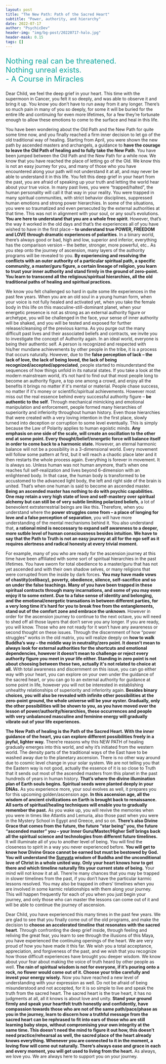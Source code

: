 ```yaml
---
layout: post
title: "The New Path: Path of the Sacred Heart"
subtitle: "Power, authority, and hierarchy"
date: 2022-07-17
author: "PsychicDev"
header-img: "img/bg-post/20220717-halo.jpg"
header-mask: 0.15
tags: []
---
```

<p style="color:#11a69f; font-size:24px">
    Nothing real can be threatened.
    <br>
    Nothing unreal exists.
    <br>
        - A Course in Miracles
</p>

Dear Child, we feel the deep grief in your heart. This time with the supermoon in Cancer, you felt it so deeply, and was able to observe it and bring it up. You know you don’t have to run away from it any longer. There’s so much pain in many of you so deeply, for some it will be buried for the entire life and continuing for even more lifetimes, for a few they’re fortunate enough to allow these emotions to come to the surface and heal in this life.

You have been wondering about the Old Path and the New Path for quite some time now, and you finally reached a firm inner decision to let go of the old traditional way of healing. Starting from April, you were shown the new path by ascended masters and archangels, a guidance to **have the courage to leave the Old Path of healing and to fully take the New Path**. You have been jumped between the Old Path and the New Path for a while now. We know that you have reached the place of letting go of the Old. We know this is not an easy journey for you, and many of those who you have encountered along your path will not understand it at all, and may never be able to understand it in this life. You felt this deep grief in your heart from the past, you are afraid of speaking up your truth and letting the world hear about your true voice. In many past lives, you were “trapped/halted”, the human personality will call it that way in your reality. You were trapped in many spiritual communities, with strict behavior disciplines, suppressed human emotions and strong power hierarchies. In some of the situations, you were so traumatized and even persecuted by the external authorities at that time. This was not in alignment with your soul, or any soul’s evolutions. **You are here to understand that you are a whole free spirit**. However, that’s the way it worked in the old days and that’s the experiences all of you have wished to have in the first place – **to understand true POWER, FREEDOM and LOVE through dramatic experiences of polarities**. In a binary world, there’s always good or bad, high and low, superior and inferior, everything has the comparison version – the better, stronger, more powerful, etc.. As you step onto the journey of ascension, many layers of the authority programs will be revealed to you. **By experiencing and resolving the conflicts with an outer authority of a particular spiritual path, a specific community, a master/guru figure, a certain lineage of religion, you learn to trust your inner authority and stand firmly in the ground of zero-point. You learn to transcend all the religious/spiritual hierarchies, all the old traditional paths of healing and spiritual practices.**

We know you felt challenged so hard in quite some life experiences in the past few years. When you are an old soul in a young human form, when your voice is not fully healed and activated yet, when you take the female body in this life on this masculine-still-dominant planet, when your energetic presence is not as strong as an external authority figure or archetype, you will be challenged in the face, your sense of inner authority will be shaked, and you will be tested and exposed for further release/cleansing of the previous karma. As you purge out the many difficult past lives and their associated beliefs and contracts, we invite you to investigate the concept of Authority again. In an ideal world, everyone is being their authentic self. A person is recognized and respected with his/her mundane achievements by other people in the tribe, it is a process that occurs naturally. However, due to the **false perception of lack – the lack of love, the lack of being loved, the lack of being recognized/accepted/appreciated**, people started to misunderstand the sequences of how things unfold in its natural states. If you take a look at the modern mainstream world, it’s not hard to find out that most people long to become an authority figure, a top one among a crowd, and enjoy all the benefits it brings no matter if it's mental or material. People chase success, no matter if it's money or scientific/spiritual achievements.  However most miss out the real essence behind every successful authority figure – **be authentic to the self**. Through mechanical mimicking and emotional manipulation and enforcement, people formed many hierarchies of superiority and inferiority throughout human history. Even those hierarchies that were created with a very loving intention in the first place, slowly turned into deception or corruption to some level eventually. This is simply because the Law of Polarity applies to human egoistic minds. **Any emphasis on one side of the scale, will create an oscillation to the other end at some point. Every thought/belief/energetic force will balance itself in order to come back to a harmonic state.** However, an eternal harmonic balance will not be a possibility in a 3-dimensional world. Every movement will follow some pattern at first, but it will reach a chaotic place later and it then restarts the whole process again. Everything is forever in movement. It is always so. Unless human was not human anymore, that’s when one reaches full self-realization and lives beyond 6-dimension with an enlightened body. In that case, the human body is transformed to be accustomed to the advanced light body, the left and right side of the brain is united. That’s when one human is said to become an ascended master. **Being an ascended master has nothing to do with psychic capabilities. One may retain a very high state of love and self-mastery over spiritual alchemy but can still be of very subtle limiting polarized beliefs**, a lot of benevolent extraterrestrial beings are like this. Therefore, when you understand where the **power struggles come from – a place of longing for love and a false perception of separation**, you will have more understanding of the mental mechanisms behind it. You also understand that, **a rational mind is neccessary to expand self awareness to a deeper, more sutble level of human consciousness besides intuition. We have to say that the Path to Truth is not an easy journey at all for the ego self as it requires alertness and radical honesty at every trivial moment.**

For example, many of you who are ready for the ascension journey at this time have been affiliated with some sort of spiritual hierarchies in the past lifetimes. You have sworn for total obedience to a master/guru that has not yet ascended and with their own shadow selves, or many religions that were corrupted from the inside by dark forces. **You may have made vows of chastity(celibacy), poverty, obedience, silence, self-sacrifice and so on under the false teachings. Many of you have been trapped in these spiritual contracts through many incarnations, and some of you may even enjoy it to some extent. Due to a false sense of identity and belonging, and the emotional/energetic transations in between different parties, for a very long time it’s hard for you to break free from the entanglements, stand out of the comfort zone and embrace the unknown**. However in order for the ascension journey to continue to the next octave, you will need to shed off all those layers that don’t serve you any longer. If you are ready, you will know. Those who are not ready for it won’t have any awareness or second thought on these issues. Through the discernment of how “power struggles” works in the old matrix, you will realize deeply on **how to walk Buddha’s way – the middle way in neutrality/zero point. It doesn’t mean to always look for external authorities for the shortcuts and emotional dependencies, however it doesn’t mean to challenge or reject every authority figure you meet in your life either. Standing in zero point is not about choosing between these two, actually it's not related to choice at all.** With total awareness and discernment on this issue, you can go either way with your heart, you can explore on your own under the guidance of the sacred heart, or you can go to an external authority for guidance at some point in life, however you will not be interested in establishing unhealthy relationships of superiority and inferiority again. **Besides binary choices, you will also be revealed with infinite other possibilities at the zero-point ground, the whole universe will be your oyster. Gradually, only the other possibilities will be shown to you, as you have moved over the lesson of power/authority/hierarchies, these occurrences and people with very unbalanced masculine and feminine energy will gradually vibrate out of your life experiences.**

**The New Path of healing is the Path of the Sacred Heart. With the inner guidance of the heart, you can explore different possibilities freely in a joyful, lighter way.** There’re reasons why this NEW PATH of healing gradually emerges into this world, and why it’s initiated from the western world. The density parts of the traditional ways of the East have to be washed away due to the planetary ascension. There is no other way around due to cosmic level change in your solar system. We are not telling you that the Eastern way is not good, actually the essence of it is so close to Truth that it sends out most of the ascended masters from this planet in the past hundreds of years in human history. **That’s where the divine illumination plan of Earth souls begins. Spiritual seeds were planted deeply in your DNAs.** As you experience more, your soul evolves as well, it prepares you for this upcoming golden/ascension age. **In this ascension age, all the wisdom of ancient civilizations on Earth is brought back to renaissance. All sorts of spiritual/healing techniques will enable you to gradually remember the past.** As you wake up, you will revive the memories when you were in times like Atlantis and Lemuria, also those past when you were in the Mystery School in Egypt and Greece, and so on. **There’s also Divine Grace that comes from the future, the future “star being” you, the future “ascended master” you – your Inner Guru/Master/Higher Self brings back all the spiritual science and technologies from different future timelines.** It will illuminate all of you to another level of being. You will find the closeness to spirit in a way you never experienced before. **You will get to know how Divine Grace cannot be earned but must be bestowed by God. You will understand the [Sunyata](https://en.wikipedia.org/wiki/%C5%9A%C5%ABnyat%C4%81) wisdom of Buddha and the unconditional love of Christ in a whole united way. Only your heart knows how to get there and which timeline naturally fits your current state of being.** Your mind will not know it at all. There’re many chances that you may be trapped in slower timelines from the past, if you don’t have the particular karmic lessons resolved. You may also be trapped in others’ timelines when you are involved in some karmic relationships with them along your journey. This will happen frequently for each of you when you just begin your journey, and only those who can master the lessons can come out of it and will be able to continue the journey of ascension.

Dear Child, you have experienced this many times in the past few years. We are glad to see that you finally come out of the old programs, and make the decision to **choose an accelerated timeline that resonates with the sacred heart**. Through confronting the deep grief inside, through feeling and reliving the great fear, you learn to see through the illusions of this Maya, you have experienced the continuing openings of the heart. We are very proud of how you have made it this far. We wish you a total acceptance, appreciation, and forgiveness of the past, and we wish that you recognize how those difficult experiences have brought you deeper wisdom. We know about your fear about making the voice of truth heard by other people as well. **The rain of spiritual wisdom is not for everyone, if it’s pouring onto a rock, no flower would come out of it. Choose your tribe carefully and invest your energy wisely.** Now you have reached a new level of understanding with your expression as well. Do not be afraid of being misunderstood and not accepted, for it is so simple to live and speak the truth from the sacred heart. The sacred heart is the true heart, it has no judgments at all, all it knows is about love and unity. **Stand your ground firmly and speak your heartfelt truth honestly and confidently, have compassion towards those who are not of the same path/pace/phase as you in the journey, learn to discern how a truthful message from the sacred heart can be rephrased to fit into ears of those who are still learning baby steps, without compromising your own integrity at the same time. This doesn’t need the mind to figure it out how, this doesn’t need practice/rehearsal as well, the sacred place of the heart already knows everything. Whenever you are connected to it in the moment, a loving flow will come out naturally. There’s always ease and grace in each and every moment, you will get used to living from the heart.** As always, we love you. We are always here to support you on your journey.
